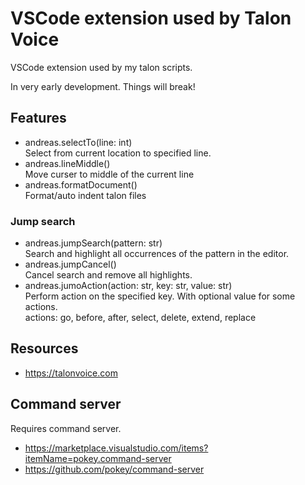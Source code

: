 # VSCode extension used by Talon Voice
VSCode extension used by my talon scripts.

In very early development. Things will break!

## Features
* andreas.selectTo(line: int)    
    Select from current location to specified line.
* andreas.lineMiddle()    
    Move curser to middle of the current line
* andreas.formatDocument()    
    Format/auto indent talon files

### Jump search 
* andreas.jumpSearch(pattern: str)    
    Search and highlight all occurrences of the pattern in the editor.
* andreas.jumpCancel()    
    Cancel search and remove all highlights.
* andreas.jumoAction(action: str, key: str, value: str)    
    Perform action on the specified key. With optional value for some actions.    
    actions: go, before, after, select, delete, extend, replace

## Resources
* https://talonvoice.com

## Command server
Requires command server.
* https://marketplace.visualstudio.com/items?itemName=pokey.command-server
* https://github.com/pokey/command-server